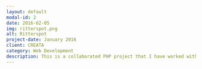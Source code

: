 ```yaml
---
layout: default
modal-id: 2
date: 2016-02-05
img: ritterspot.png
alt: Ritterspot
project-date: January 2016
client: CREATA
category: Web Development
description: This is a collaborated PHP project that I have worked with my coworker at Avacas Company in Cambodia for our client in Gemany. We have created this website from scratch by using HTML5, CSS, Javascrip, Jquery, Bootstrap, PHP based on Codeigniter framwork and MySql for database.
---
```

